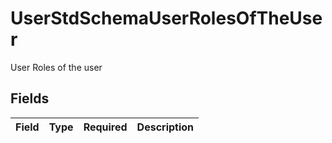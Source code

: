 # UserStdSchemaUserRolesOfTheUser

User Roles of the user


## Fields

| Field       | Type        | Required    | Description |
| ----------- | ----------- | ----------- | ----------- |